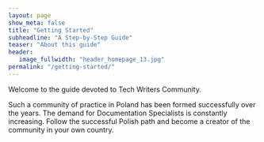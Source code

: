 ```yaml
---
layout: page
show_meta: false
title: "Getting Started"
subheadline: "A Step-by-Step Guide"
teaser: "About this guide"
header:
   image_fullwidth: "header_homepage_13.jpg"
permalink: "/getting-started/"
---
```

Welcome to the guide devoted to Tech Writers Community.

Such a community of practice in Poland has been formed successfully over the years. The demand for Documentation Specialists is constantly increasing. Follow the successful Polish path and become a creator of the community in your own country. 


